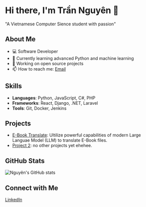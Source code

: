 # Hi there, I'm Trần Nguyên 👋

"A Vietnamese Computer Sience student with passion"

## About Me

- 💻 Software Developer
- 🌱 Currently learning advanced Python and machine learning
- 🔭 Working on open source projects
- 📫 How to reach me: [Email](mailto:tranguyenx@gmail.com)

## Skills

- **Languages**: Python, JavaScript, C#, PHP
- **Frameworks**: React, Django, .NET, Laravel
- **Tools**: Git, Docker, Jenkins

## Projects

- [E-Book Translate](https://github.com/tranguyenxuwu/epub-translate-ml): Ultilize powerful capabilities of modern Large Languae Model (LLM) to translate E-Book files.
- [Project 2](#): no other projects yet ehehee.

## GitHub Stats

![Nguyên's GitHub stats](https://github-readme-stats.vercel.app/api?username=tranguyenxuwu)

## Connect with Me

[LinkedIn](https://www.linkedin.com/in/tranguyenx/) 
